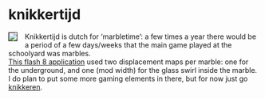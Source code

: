<!--
  id: 227
  date: 2006-01-24T15:57:36
  modified: 2012-07-03T09:29:30
  slug: knikkertijd
  type: post
  excerpt: <p>Knikkertijd is dutch for &#8216;marbletime&#8217;: a few times a year there would be a period of a few days/weeks that the main game played at the schoolyard was marbles. This flash 8 application used two displacement maps per marble: one for the underground, and one (mod width) for the glass swirl inside the marble. I [&hellip;]</p> 
  content: <p><a href="javascript:pop('coderef.php?id=631',0,0,525,277)"><img src="/wordpress/wp-content/uploads/marbles.jpg" style="border:1px solid;margin-right:15px;" align="left" /></a>Knikkertijd is dutch for &#8216;marbletime&#8217;: a few times a year there would be a period of a few days/weeks that the main game played at the schoolyard was marbles.<br /> <a href="javascript:pop('coderef.php?id=631',0,0,525,277)">This flash 8 application</a> used two displacement maps per marble: one for the underground, and one (mod width) for the glass swirl inside the marble. I do plan to put some more gaming elements in there, but for now just go <a href="javascript:pop('coderef.php?id=631',0,0,525,277)">knikkeren</a>.</p> 
  categories: Flash,game,Actionscript
  tags: 
-->

# knikkertijd

<p><a href="javascript:pop('coderef.php?id=631',0,0,525,277)"><img src="/wordpress/wp-content/uploads/marbles.jpg" style="border:1px solid;margin-right:15px;" align="left" /></a>Knikkertijd is dutch for &#8216;marbletime&#8217;: a few times a year there would be a period of a few days/weeks that the main game played at the schoolyard was marbles.<br />
<a href="javascript:pop('coderef.php?id=631',0,0,525,277)">This flash 8 application</a> used two displacement maps per marble: one for the underground, and one (mod width) for the glass swirl inside the marble. I do plan to put some more gaming elements in there, but for now just go <a href="javascript:pop('coderef.php?id=631',0,0,525,277)">knikkeren</a>.</p>

